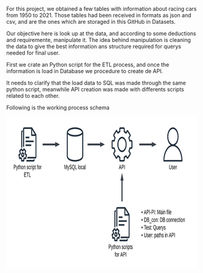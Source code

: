 For this project, we obtained a few tables with information about racing cars from 1950 to 2021. Those tables had been received in formats as json and csv, and are the ones which are storaged in this GitHub in Datasets.

Our objective here is look up at the data, and according to some deductions and requiremente, manipulate it. The idea behind manipulation is cleaning the data to give the best information ans structure required for querys needed for final user.

First we crate an Python script for the ETL process, and once the information is load in Database we procedure to create de API.

It needs to clarify that the load data to SQL was made through the same python script, meanwhile API creation was made with differents scripts related to each other. 

Following is the working process schema

<img src="Imagenes/Process.png" height = 400px>


